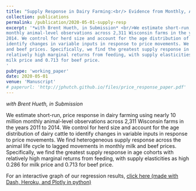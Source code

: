 ```yaml
---
title: "Supply Response in Dairy Farming:<br/> Evidence from Monthly, Animal-Level Data"
collection: publications
permalink: /publication/2020-05-01-supply-resp
excerpt: '*with Brent Hueth, in Submission* <br/>We estimate short-run, price response in dairy farming using nearly 10 million
monthly animal-level observations across 2,311 Wisconsin farms in the years 2011 to
2014. We control for herd size and account for the age distribution of dairy cattle to
identify changes in variable inputs in response to price movements. We find heterogeneous supply response across the animal life cycle to lagged movements in monthly milk
and beef prices. Specifically, we find the greatest supply response in age cohorts with
relatively high marginal returns from feeding, with supply elasticities as high 0.286 for
milk price and 0.713 for beef price.
'
pubtype: 'working_paper'
date: 2020-05-01
venue: 'Manuscript'
# paperurl: 'http://jphutch.github.io/files/price_response_paper.pdf'
---
```


*with Brent Hueth, in Submission*

We estimate short-run, price response in dairy farming using nearly 10 million
monthly animal-level observations across 2,311 Wisconsin farms in the years 2011 to 2014. We control for herd size and account for the age distribution of dairy cattle to identify changes in variable inputs in response to price movements. We find heterogeneous supply response across the animal life cycle to lagged movements in monthly milk and beef prices. Specifically, we find the greatest supply response in age cohorts with relatively high marginal returns from feeding, with supply elasticities as high 0.286 for milk price and 0.713 for beef price.

For an interactive graph of our regression results, [click here (made with Dash, Heroku, and Plotly in python)](https://results-lact-app1.herokuapp.com/)